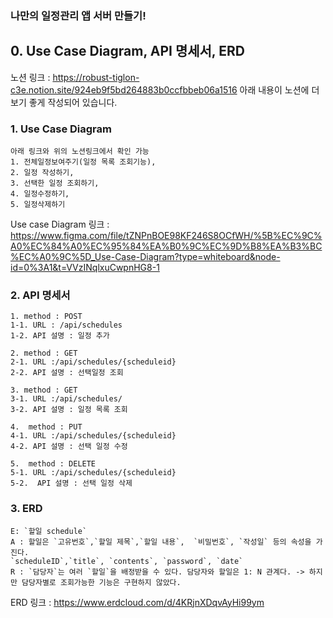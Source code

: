 ### 나만의 일정관리 앱 서버 만들기!

## 0. Use Case Diagram, API 명세서, ERD

노션 링크 : <https://robust-tiglon-c3e.notion.site/924eb9f5bd264883b0ccfbbeb06a1516>
아래 내용이 노션에 더 보기 좋게 작성되어 있습니다.

### 1. Use Case Diagram
    아래 링크와 위의 노션링크에서 확인 가능
    1. 전체일정보여주기(일정 목록 조회기능),
    2. 일정 작성하기,
    3. 선택한 일정 조회하기,
    4. 일정수정하기,
    5. 일정삭제하기

Use case Diagram 링크 : <https://www.figma.com/file/tZNPnBOE98KF246S8OCfWH/%5B%EC%9C%A0%EC%84%A0%EC%95%84%EA%B0%9C%EC%9D%B8%EA%B3%BC%EC%A0%9C%5D_Use-Case-Diagram?type=whiteboard&node-id=0%3A1&t=VVzINqlxuCwpnHG8-1>

### 2. API 명세서
    1. method : POST  
    1-1. URL : /api/schedules 
    1-2. API 설명 : 일정 추가
    
    2. method : GET
    2-1. URL :/api/schedules/{scheduleid}
    2-2. API 설명 : 선택일정 조회
    
    3. method : GET
    3-1. URL :/api/schedules/
    3-2. API 설명 : 일정 목록 조회

    4.  method : PUT
    4-1. URL :/api/schedules/{scheduleid}
    4-2. API 설명 : 선택 일정 수정
    
    5.  method : DELETE
    5-1. URL :/api/schedules/{scheduleid} 
    5-2.  API 설명 : 선택 일정 삭제
    
### 3. ERD
    
    E: `할일 schedule`
    A : 할일은 `고유번호`,`할일 제목`,`할일 내용`,  `비밀번호`, `작성일` 등의 속성을 가진다.
    `scheduleID`,`title`, `contents`, `password`, `date`
    R : `담당자`는 여러 `할일`을 배정받을 수 있다. 담당자와 할일은 1: N 관계다. -> 하지만 담당자별로 조회가능한 기능은 구현하지 않았다.
  ERD 링크 : <https://www.erdcloud.com/d/4KRjnXDqvAyHi99ym>
